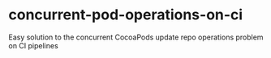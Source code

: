 # concurrent-pod-operations-on-ci
Easy solution to the concurrent CocoaPods update repo operations problem on CI pipelines
